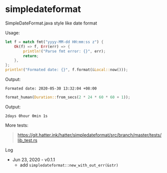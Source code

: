 # simpledateformat

SimpleDateFormat.java style like date format


Usage:

```rust
let f = match fmt("yyyy-MM-dd HH:mm:ss z") {
    Ok(f) => f, Err(err) => {
        println!("Parse fmt error: {}", err);
        return;
    },
};
println!("Formated date: {}", f.format(&Local::now()));
```

Output:
```
Formated date: 2020-05-30 13:32:04 +08:00
```


```rust
format_human(Duration::from_secs(2 * 24 * 60 * 60 + 1));
```

Output:
```
2days 0hour 0min 1s
```


More tests:
> https://git.hatter.ink/hatter/simpledateformat/src/branch/master/tests/lib_test.rs


Log

* Jun 23, 2020 - v0.1.1
    * add `simpledateformat::new_with_out_err(&str)`